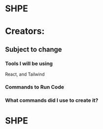 # SHPE
# Creators: 
## Subject to change

### Tools I will be using
React, and Tailwind

### Commands to Run Code


### What commands did I use to create it?
# SHPE
